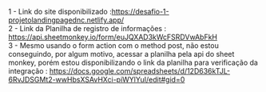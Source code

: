 1 - Link do site disponibilizado :https://desafio-1-projetolandingpagednc.netlify.app/<br>
2 - Link da Planilha de registro de informações : https://api.sheetmonkey.io/form/euJQXAD3kWcFSRDVwAbFkH<br>
3 - Mesmo usando o form action com o method post, não estou conseguindo, por algum motivo, acessar a planilha pela api do sheet monkey, porém estou disponibilizando o link da planilha para verificação da integração : https://docs.google.com/spreadsheets/d/12D636kTJL-6RvJDSGMt2-wwHbsXSAvHXci-piWYlYuI/edit#gid=0
